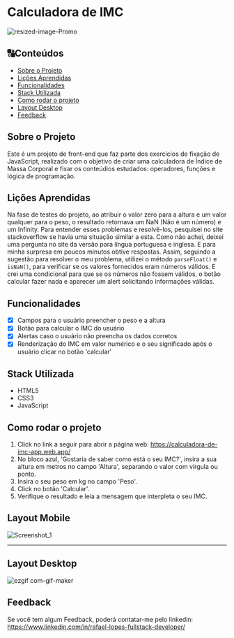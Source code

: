 # Calculadora de IMC

![resized-image-Promo](https://user-images.githubusercontent.com/99361183/195163732-fd05fb69-03df-4446-b246-500b2401979f.jpeg)


##  🔠Conteúdos
<!--ts-->
   * [Sobre o Projeto](#sobre-o-projeto)
   * [Lições Aprendidas](#lições-aprendidas)
   * [Funcionalidades](#funcionalidades)
   * [Stack Utilizada](#stack-utilizada)
   * [Como rodar o projeto](#como-rodar-o-projeto)
   * [Layout Desktop](#layout-desktop)
   * [Feedback](#feedback)
<!--te-->

## Sobre o Projeto

Este é um projeto de front-end que faz parte dos exercícios de fixação de JavaScript, realizado com o objetivo de criar uma calculadora de Índice de Massa Corporal e fixar os conteúdios estudados: operadores, funções e lógica de programação.

## Lições Aprendidas

Na fase de testes do projeto, ao atribuir o valor zero para a altura e um valor qualquer para o peso, o resultado retornava um NaN (Não é um número) e um Infinity.
Para entender esses problemas e resolvê-los, pesquisei no site stackoverflow se havia uma situação similar a esta. Como não achei, deixei uma pergunta no site da versão para língua portuguesa e inglesa. E para minha surpresa em poucos minutos obtive respostas.
Assim, seguindo a sugestão para resolver o meu problema, utilizei o método <code>parseFloat()</code> e <code>isNaN()</code>, para verificar se os valores fornecidos eram números válidos. E crei uma condicional para que se os números não fossem válidos, o botão calcular fazer nada e aparecer um alert solicitando informações válidas.

## Funcionalidades

- [x] Campos para o usuário preencher o peso e a altura
- [x] Botão para calcular o IMC do usuário
- [x] Alertas caso o usuário não preencha os dados corretos
- [x] Renderização do IMC em valor numérico e o seu significado após o usuário clicar no botão 'calcular'

## Stack Utilizada

+ HTML5
+ CSS3
+ JavaScript

## Como rodar o projeto

1) Click no link a seguir para abrir a página web:
https://calculadora-de-imc-app.web.app/
2) No bloco azul, 'Gostaria de saber como está o seu IMC?', insira a sua altura em metros no campo 'Altura', separando o valor com vírgula ou ponto.
3) Insira o seu peso em kg no campo 'Peso'.
4) Click no botão 'Calcular'. 
5) Verifique o resultado e leia a mensagem que interpleta o seu IMC.

## Layout Mobile

![Screenshot_1](https://user-images.githubusercontent.com/99361183/198828068-dce48706-dc43-4c8c-a767-1e32fd94d978.png)

<hr>

## Layout Desktop

![ezgif com-gif-maker](https://user-images.githubusercontent.com/99361183/195159966-9388ff63-d07f-44c5-98b4-b8c737997cf5.gif)

## Feedback

Se você tem algum Feedback, poderá contatar-me pelo linkedin: https://www.linkedin.com/in/rafael-lopes-fullstack-developer/

